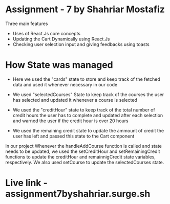 # Assignment - 7 by Shahriar Mostafiz

Three main features

- Uses of React.Js core concepts
- Updating the Cart Dynamically using React.Js
- Checking user selection input and giving feedbacks using toasts

# How State was managed

- Here we used the "cards" state to store and keep track of the fetched data and used it whenever necessary in our code

- We used "selectedCourses" State to keep track of the courses the user has selected and updated it whenever a course is selected

- We used the "creditHour" state to keep track of the total number of credit hours the user has to complete and updated after each selection and warned the user if the credit hour is over 20 hours

- We used the remaining credit state to update the ammount of credit the user has left and passed this state to the Cart component

In our project Whenever the handleAddCourse function is called and state needs to be updated, we used the setCreditHour and setRemainingCredit functions to update the creditHour and remainnigCredit state variables, respectively. We also used setCourse to update the selectedCourses state.

# Live link - assignment7byshahriar.surge.sh
